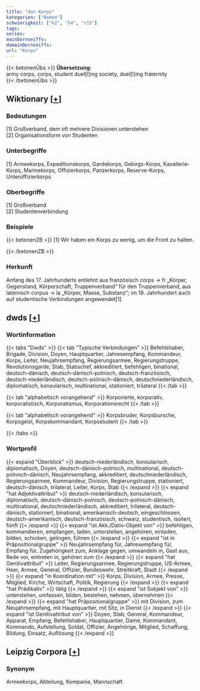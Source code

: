 ```yaml
---
title: "das Korps"
kategorien: ["Nomen"]
schwierigkeit: ["k2", "h4", "r15"]
tags:
series:
mainDornseiffs:
domainDornseiffs:
url: "Korps"
---
```


{{< betonenÜbs >}}
**Übersetzung:**  
army corps, corps, student duel[l]ing society, duel[l]ing fraternity  
{{< /betonenÜbs >}}

## Wiktionary [[+](https://de.wiktionary.org/wiki/Korps)]

### Bedeutungen
[1] Großverband, dem oft mehrere Divisionen unterstehen  
[2] Organisationsform von Studenten  

### Unterbegriffe
[1] Armeekorps, Expeditionskorps, Gardekorps, Gebirgs-Korps, Kavallerie-Korps, Marinekorps, Offizierkorps, Panzerkorps, Reserve-Korps, Unteroffizierkorps  

### Oberbegriffe
[1] Großverband  
[2] Studentenverbindung  

### Beispiele
{{< betonenZB >}}
[1] Wir haben ein Korps zu wenig, um die Front zu halten.  

{{< /betonenZB >}}
### Herkunft
Anfang des 17. Jahrhunderts entlehnt aus französisch corps → fr „Körper, Gegenstand, Körperschaft, Truppenverband“ für den Truppenverband, aus lateinisch corpus → la „Körper, Masse, Substanz“; im 19. Jahrhundert auch auf studentische Verbindungen angewendet[1]  



## dwds [[+](https://www.dwds.de/wb/Korps)]

### Wortinformation
{{< tabs "Dwds" >}}
{{< tab "Typische Verbindungen" >}}
Befehlshaber, Brigade, Division, Doyen, Hauptquartier, Jahresempfang, Kommandeur, Korps, Leiter, Neujahrsempfang, Regierungsarmee, Regierungstruppe, Revolutionsgarde, Stab, Stabschef, akkreditiert, befehligen, binational, deutsch-dänisch, deutsch-dänisch-polnisch, deutsch-französisch, deutsch-niederländisch, deutsch-polnisch-dänisch, deutschniederländisch, diplomatisch, konsularisch, multinational, stationiert, trilateral
{{< /tab >}}

{{< tab "alphabetisch vorangehend" >}}
Korporierte, korporativ, korporatistisch, Korporatismus, Korporationsrecht
{{< /tab >}}

{{< tab "alphabetisch vorangehend" >}}
Korpsbruder, Korpsbursche, Korpsgeist, Korpskommandant, Korpsstudent
{{< /tab >}}

{{< /tabs >}}

### Wortprofil
{{< expand "Überblick" >}} deutsch-niederländisch, konsularisch, diplomatisch, Doyen, deutsch-dänisch-polnisch, multinational, deutsch-polnisch-dänisch, Neujahrsempfang, akkreditiert, deutschniederländisch, Regierungsarmee, Kommandeur, Division, Regierungstruppe, stationiert, deutsch-dänisch, trilateral, Leiter, Korps, Stab {{< /expand >}}
{{< expand "hat Adjektivattribut" >}} deutsch-niederländisch, konsularisch, diplomatisch, deutsch-dänisch-polnisch, deutsch-polnisch-dänisch, multinational, deutschniederländisch, akkreditiert, trilateral, deutsch-dänisch, stationiert, binational, amerikanisch-deutsch, eingeschlossen, deutsch-amerikanisch, deutsch-französisch, schwarz, studentisch, isoliert, fünft {{< /expand >}}
{{< expand "ist Akk./Dativ-Objekt von" >}} befehligen, kommandieren, empfangen, laden, unterstellen, angehören, einladen, bilden, schicken, gelingen, führen {{< /expand >}}
{{< expand "ist in Präpositionalgruppe" >}} Neujahrsempfang für, Jahresempfang für, Empfang für, Zugehörigkeit zum, Anklage gegen, umwandeln in, Gast aus, Rede vor, eintreten in, gehören zum {{< /expand >}}
{{< expand "hat Genitivattribut" >}} Leiter, Regierungsarmee, Regierungstruppe, US-Armee, Heer, Armee, General, Offizier, Bundeswehr, Streitkraft, Stadt {{< /expand >}}
{{< expand "in Koordination mit" >}} Korps, Division, Armee, Presse, Mitglied, Kirche, Wirtschaft, Politik, Regierung {{< /expand >}}
{{< expand "hat Prädikativ" >}} tätig {{< /expand >}}
{{< expand "ist Subjekt von" >}} unterstehen, umfassen, bilden, bestehen, nehmen, übernehmen {{< /expand >}}
{{< expand "hat Präpositionalgruppe" >}} mit Division, zum Neujahrsempfang, mit Hauptquartier, mit Sitz, in Dienst {{< /expand >}}
{{< expand "ist Genitivattribut von" >}} Doyen, Stab, General, Kommandeur, Apparat, Empfang, Befehlshaber, Hauptquartier, Dame, Kommandant, Kommando, Aufstellung, Soldat, Offizier, Angehörige, Mitglied, Schaffung, Bildung, Einsatz, Auflösung {{< /expand >}}

## Leipzig Corpora [[+](https://corpora.uni-leipzig.de/en/res?word=Korps&corpusId=deu_newscrawl-public_2018)]


### Synonym
Armeekorps, Abteilung, Kompanie, Mannschaft

